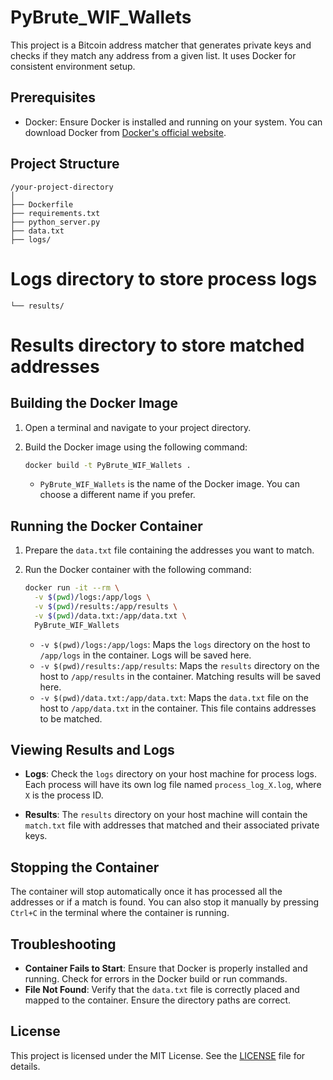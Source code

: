 # PyBrute_WIF_Wallets

This project is a Bitcoin address matcher that generates private keys and checks if they match any address from a given list. It uses Docker for consistent environment setup.

## Prerequisites

- Docker: Ensure Docker is installed and running on your system. You can download Docker from [Docker's official website](https://www.docker.com/get-started).

## Project Structure
    /your-project-directory 
    │ 
    ├── Dockerfile 
    ├── requirements.txt 
    ├── python_server.py 
    ├── data.txt 
    ├── logs/ 

# Logs directory to store process logs 
    └── results/ 

# Results directory to store matched addresses


## Building the Docker Image

1. Open a terminal and navigate to your project directory.

2. Build the Docker image using the following command:

    ```bash
    docker build -t PyBrute_WIF_Wallets .
    ```

    - `PyBrute_WIF_Wallets` is the name of the Docker image. You can choose a different name if you prefer.

## Running the Docker Container

1. Prepare the `data.txt` file containing the addresses you want to match.

2. Run the Docker container with the following command:

    ```bash
    docker run -it --rm \
      -v $(pwd)/logs:/app/logs \
      -v $(pwd)/results:/app/results \
      -v $(pwd)/data.txt:/app/data.txt \
      PyBrute_WIF_Wallets
    ```

    - `-v $(pwd)/logs:/app/logs`: Maps the `logs` directory on the host to `/app/logs` in the container. Logs will be saved here.
    - `-v $(pwd)/results:/app/results`: Maps the `results` directory on the host to `/app/results` in the container. Matching results will be saved here.
    - `-v $(pwd)/data.txt:/app/data.txt`: Maps the `data.txt` file on the host to `/app/data.txt` in the container. This file contains addresses to be matched.

## Viewing Results and Logs

- **Logs**: Check the `logs` directory on your host machine for process logs. Each process will have its own log file named `process_log_X.log`, where `X` is the process ID.

- **Results**: The `results` directory on your host machine will contain the `match.txt` file with addresses that matched and their associated private keys.

## Stopping the Container

The container will stop automatically once it has processed all the addresses or if a match is found. You can also stop it manually by pressing `Ctrl+C` in the terminal where the container is running.

## Troubleshooting

- **Container Fails to Start**: Ensure that Docker is properly installed and running. Check for errors in the Docker build or run commands.
- **File Not Found**: Verify that the `data.txt` file is correctly placed and mapped to the container. Ensure the directory paths are correct.

## License

This project is licensed under the MIT License. See the [LICENSE](LICENSE) file for details.

